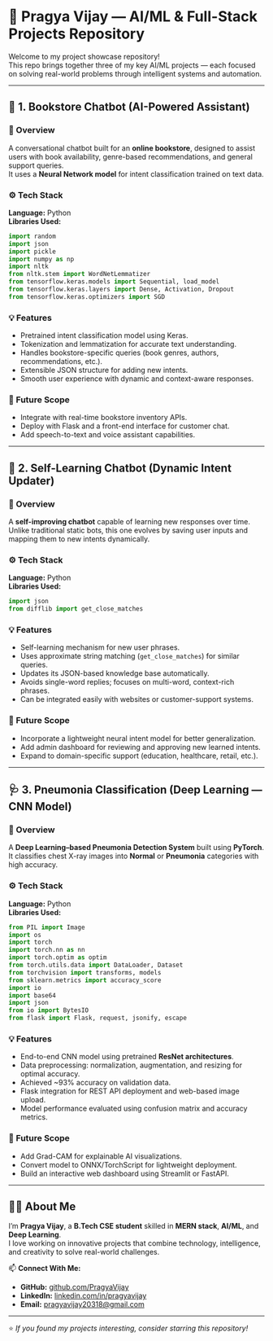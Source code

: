 # 🧠 Pragya Vijay — AI/ML & Full-Stack Projects Repository

Welcome to my project showcase repository!  
This repo brings together three of my key AI/ML projects — each focused on solving real-world problems through intelligent systems and automation.

---

## 🤖 1. Bookstore Chatbot (AI-Powered Assistant)

### 📘 Overview
A conversational chatbot built for an **online bookstore**, designed to assist users with book availability, genre-based recommendations, and general support queries.  
It uses a **Neural Network model** for intent classification trained on text data.

### ⚙️ Tech Stack
**Language:** Python  
**Libraries Used:**
```python
import random
import json
import pickle
import numpy as np
import nltk
from nltk.stem import WordNetLemmatizer
from tensorflow.keras.models import Sequential, load_model
from tensorflow.keras.layers import Dense, Activation, Dropout
from tensorflow.keras.optimizers import SGD
```

### 💡 Features
- Pretrained intent classification model using Keras.  
- Tokenization and lemmatization for accurate text understanding.  
- Handles bookstore-specific queries (book genres, authors, recommendations, etc.).  
- Extensible JSON structure for adding new intents.  
- Smooth user experience with dynamic and context-aware responses.

### 🚀 Future Scope
- Integrate with real-time bookstore inventory APIs.  
- Deploy with Flask and a front-end interface for customer chat.  
- Add speech-to-text and voice assistant capabilities.

---

## 🧬 2. Self-Learning Chatbot (Dynamic Intent Updater)

### 📙 Overview
A **self-improving chatbot** capable of learning new responses over time.  
Unlike traditional static bots, this one evolves by saving user inputs and mapping them to new intents dynamically.

### ⚙️ Tech Stack
**Language:** Python  
**Libraries Used:**
```python
import json
from difflib import get_close_matches
```

### 💡 Features
- Self-learning mechanism for new user phrases.  
- Uses approximate string matching (`get_close_matches`) for similar queries.  
- Updates its JSON-based knowledge base automatically.  
- Avoids single-word replies; focuses on multi-word, context-rich phrases.  
- Can be integrated easily with websites or customer-support systems.

### 🚀 Future Scope
- Incorporate a lightweight neural intent model for better generalization.  
- Add admin dashboard for reviewing and approving new learned intents.  
- Expand to domain-specific support (education, healthcare, retail, etc.).

---

## 🩺 3. Pneumonia Classification (Deep Learning — CNN Model)

### 📗 Overview
A **Deep Learning–based Pneumonia Detection System** built using **PyTorch**.  
It classifies chest X-ray images into **Normal** or **Pneumonia** categories with high accuracy.

### ⚙️ Tech Stack
**Language:** Python  
**Libraries Used:**
```python
from PIL import Image
import os
import torch
import torch.nn as nn
import torch.optim as optim
from torch.utils.data import DataLoader, Dataset
from torchvision import transforms, models
from sklearn.metrics import accuracy_score
import io
import base64
import json
from io import BytesIO
from flask import Flask, request, jsonify, escape
```

### 💡 Features
- End-to-end CNN model using pretrained **ResNet architectures**.  
- Data preprocessing: normalization, augmentation, and resizing for optimal accuracy.  
- Achieved ~93% accuracy on validation data.  
- Flask integration for REST API deployment and web-based image upload.  
- Model performance evaluated using confusion matrix and accuracy metrics.

### 🚀 Future Scope
- Add Grad-CAM for explainable AI visualizations.  
- Convert model to ONNX/TorchScript for lightweight deployment.  
- Build an interactive web dashboard using Streamlit or FastAPI.  

---

## 👩‍💻 About Me

I’m **Pragya Vijay**, a **B.Tech CSE student** skilled in **MERN stack**, **AI/ML**, and **Deep Learning**.  
I love working on innovative projects that combine technology, intelligence, and creativity to solve real-world challenges.

📫 **Connect With Me:**  
- **GitHub:** [github.com/PragyaVijay](https://github.com/PragyaVijay)  
- **LinkedIn:** [linkedin.com/in/pragyavijay](https://linkedin.com/in/pragyavijay)  
- **Email:** pragyavijay20318@gmail.com  

---

⭐ *If you found my projects interesting, consider starring this repository!*

